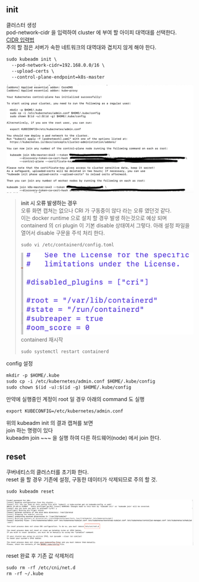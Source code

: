 ## init
클러스터 생성  
pod-network-cidr 을 입력하여 cluster 에 부여 할 아이피 대역대를 선택한다.  
[CIDR 입력법](https://ko.wikipedia.org/wiki/CIDR)  
주의 할 점은 서버가 속한 네트워크의 대역대와 겹치지 않게 해야 한다.
```shell
sudo kubeadm init \
  --pod-network-cidr=192.168.0.0/16 \
  --upload-certs \
  --control-plane-endpoint=k8s-master
```
![](./img/Screenshot%202023-04-16%20at%206.16.06%20PM.png)

> **init 시 오류 발생하는 경우**  
> 오류 화면 캡쳐는 없으나 CRI 가 구동중이 않다 라는 오류 였던것 같다.    
> 이는 docker runtime 으로 설치 할 경우 발생 하는것으로 예상 되며  
> containerd 의 cri plugin 이 기본 disable 상태여서 그렇다.
> 아래 설정 파일을 열어서 disable 구문을 주석 처리 한다. 
> ```shell
> sudo vi /etc/containerd/config.toml
> ```
> ![](./img/Screenshot%202023-04-17%20at%201.00.06%20AM.png)
> containerd 재시작
> ```shell
> sudo systemctl restart containerd
> ```



config 설정
```shell
mkdir -p $HOME/.kube
sudo cp -i /etc/kubernetes/admin.conf $HOME/.kube/config
sudo chown $(id -u):$(id -g) $HOME/.kube/config
```

만약에 실행중인 계정이 root 일 경우 아래의 command 도 실행
```shell
export KUBECONFIG=/etc/kubernetes/admin.conf
```

위의 kubeadm init 의 결과 캡쳐를 보면  
join 하는 명령이 있다  
kubeadm join ~~~ 을 실행 하여 다른 하드웨어(node) 에서 join 한다.


## reset
쿠버네티스의 클러스터를 초기화 한다.  
reset 을 할 경우 기존에 설정, 구동한 데이터가 삭제되므로 주의 할 것.

```shell
sudo kubeadm reset
```

![](./img/Screenshot%202023-04-16%20at%205.42.22%20PM.png)

reset 완료 후 기존 값 삭제처리
```shell
sudo rm -rf /etc/cni/net.d
rm -rf ~/.kube
```
